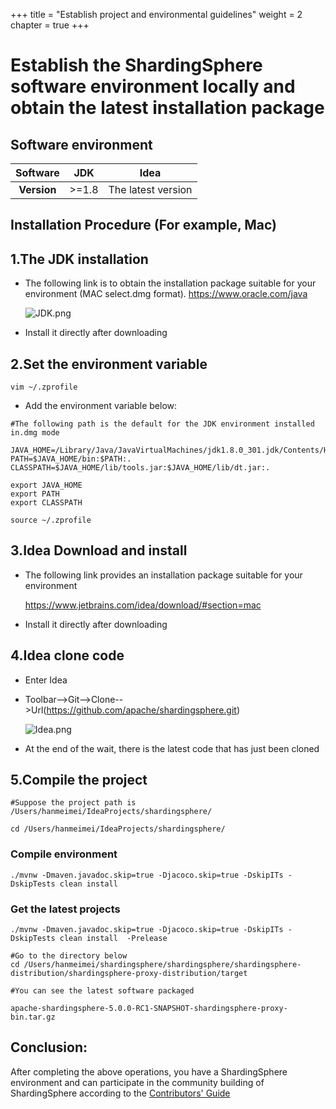 +++
title = "Establish project and environmental guidelines"
weight = 2
chapter = true
+++


# Establish the ShardingSphere software environment locally and obtain the latest installation package

## Software environment



| **Software** | **JDK** | **Idea** |
|  :--:  | :--:  |:--:  |
| **Version** |  >=1.8  |  The latest version  |

## Installation Procedure (For example, Mac)



## 1.The JDK installation


- The following link is to obtain the installation package suitable for your environment (MAC select.dmg format).
	https://www.oracle.com/java

	![JDK.png](https://shardingsphere.apache.org/community/image/download_source/JDK.png)

- Install it directly after downloading



## 2.Set the environment variable


```shell
vim ~/.zprofile
```

- Add the environment variable below:

```shell
#The following path is the default for the JDK environment installed in.dmg mode

JAVA_HOME=/Library/Java/JavaVirtualMachines/jdk1.8.0_301.jdk/Contents/Home
PATH=$JAVA_HOME/bin:$PATH:.
CLASSPATH=$JAVA_HOME/lib/tools.jar:$JAVA_HOME/lib/dt.jar:.

export JAVA_HOME
export PATH
export CLASSPATH
```

```shell
source ~/.zprofile
```



## 3.Idea Download and install


- The following link provides an installation package suitable for your environment

	https://www.jetbrains.com/idea/download/#section=mac
- Install it directly after downloading



## 4.Idea clone code


- Enter Idea
- Toolbar-->Git-->Clone-->Url(https://github.com/apache/shardingsphere.git)

	![Idea.png](https://shardingsphere.apache.org/community/image/download_source/Idea.png)
- At the end of the wait, there is the latest code that has just been cloned



## 5.Compile the project


```shell
#Suppose the project path is /Users/hanmeimei/IdeaProjects/shardingsphere/

cd /Users/hanmeimei/IdeaProjects/shardingsphere/
```

### Compile environment


```shell
./mvnw -Dmaven.javadoc.skip=true -Djacoco.skip=true -DskipITs -DskipTests clean install
```

### Get the latest projects


```shell
./mvnw -Dmaven.javadoc.skip=true -Djacoco.skip=true -DskipITs -DskipTests clean install  -Prelease

#Go to the directory below
cd /Users/hanmeimei/shardingsphere/shardingsphere/shardingsphere-distribution/shardingsphere-proxy-distribution/target

#You can see the latest software packaged

apache-shardingsphere-5.0.0-RC1-SNAPSHOT-shardingsphere-proxy-bin.tar.gz
```



## Conclusion:

After completing the above operations, you have a ShardingSphere environment and can participate in the community building of ShardingSphere according to the [Contributors' Guide](https://shardingsphere.apache.org/community/en/contribute/contributor/)

